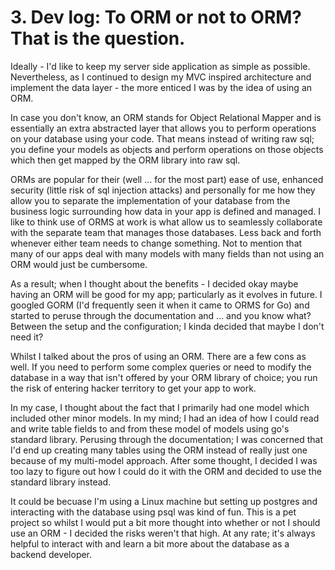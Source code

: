 # 3. Dev log: To ORM or not to ORM? That is the question.

Ideally - I'd like to keep my server side application as simple as possible. Nevertheless, as I continued to design my MVC inspired architecture and implement the data layer - the more enticed I was by the idea of using an ORM.

In case you don't know, an ORM stands for Object Relational Mapper and is essentially an extra abstracted layer that allows you to perform operations on your database using your code. That means instead of writing raw sql; you define your models as objects and perform operations on those objects which then get mapped by the ORM library into raw sql. 

ORMs are popular for their (well ... for the most part) ease of use, enhanced security (little risk of sql injection attacks) and personally for me how they allow you to separate the implementation of your database from the business logic surrounding how data in your app is defined and managed. I like to think use of ORMS at work is what allow us to seamlessly collaborate with the separate team that manages those databases. Less back and forth whenever either team needs to change something. Not to mention that many of our apps deal with many models with many fields than not using an ORM would just be cumbersome.

As a result; when I thought about the benefits - I decided okay maybe having an ORM will be good for my app; particularly as it evolves in future. I googled GORM (I'd frequently seen it when it came to ORMS for Go) and started to peruse through the documentation and ... and you know what? Between the setup and the configuration; I kinda decided that maybe I don't need it?

Whilst I talked about the pros of using an ORM. There are a few cons as well. If you need to perform some complex queries or need to modify the database in a way that isn't offered by your ORM library of choice; you run the risk of entering hacker territory to get your app to work.

In my case, I thought about the fact that I primarily had one model which included other minor models. In my mind; I had an idea of how I could read and write table fields to and from these model of models using go's standard library. Perusing through the documentation; I was concerned that I'd end up creating many tables using the ORM instead of really just one because of my multi-model approach. After some thought, I decided I was too lazy to figure out how I could do it with the ORM and decided to use the standard library instead.

It could be becuase I'm using a Linux machine but setting up postgres and interacting with the database using psql was kind of fun. This is a pet project so whilst I would put a bit more thought into whether or not I should use an ORM - I decided the risks weren't that high. At any rate; it's always helpful to interact with and learn a bit more about the database as a backend developer.